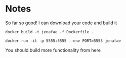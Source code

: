 # Notes

So far so good! I can download your code and build it

```
docker build -t jenafae -f Dockerfile .
```

```
docker run -it -p 5555:5555 --env PORT=5555 jenafae
```

You should build more functionality from here

